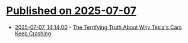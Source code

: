 # [Published on 2025-07-07](index.md)

* [2025-07-07, 14:14:00](https://soylentnews.org/article.pl?sid=25/07/06/136235&from=rss) - [The Terrifying Truth About Why Tesla's Cars Keep Crashing](https://soylentnews.org/article.pl?sid=25/07/06/136235&from=rss)
